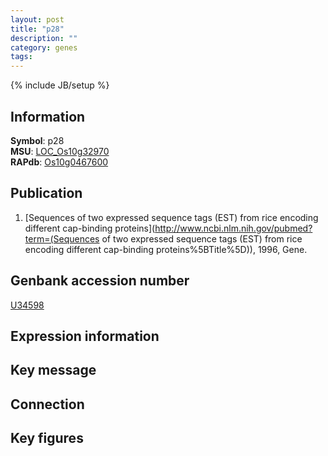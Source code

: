 ```yaml
---
layout: post
title: "p28"
description: ""
category: genes
tags: 
---
```

{% include JB/setup %}

## Information
__Symbol__: p28  
__MSU__: [LOC_Os10g32970](http://rice.plantbiology.msu.edu/cgi-bin/ORF_infopage.cgi?orf=LOC_Os10g32970)  
__RAPdb__: [Os10g0467600](http://rapdb.dna.affrc.go.jp/viewer/gbrowse_details/irgsp1?name=Os10g0467600)  

## Publication
1. [Sequences of two expressed sequence tags (EST) from rice encoding different cap-binding proteins](http://www.ncbi.nlm.nih.gov/pubmed?term=(Sequences of two expressed sequence tags (EST) from rice encoding different cap-binding proteins%5BTitle%5D)), 1996, Gene.

## Genbank accession number
[U34598](http://www.ncbi.nlm.nih.gov/nuccore/U34598)

## Expression information

## Key message

## Connection

## Key figures


